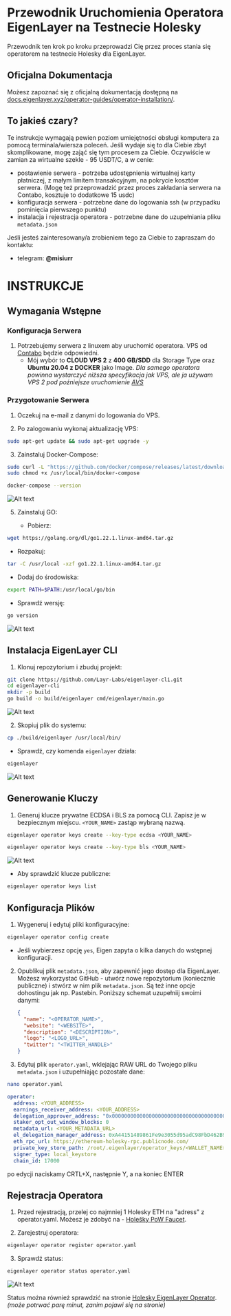 # Przewodnik Uruchomienia Operatora EigenLayer na Testnecie Holesky

Przewodnik ten krok po kroku przeprowadzi Cię przez proces stania się operatorem na testnecie Holesky dla EigenLayer.

## Oficjalna Dokumentacja

Możesz zapoznać się z oficjalną dokumentacją dostępną na [docs.eigenlayer.xyz/operator-guides/operator-installation/](https://docs.eigenlayer.xyz/operator-guides/operator-installation/).

## To jakieś czary?

Te instrukcje wymagają pewien poziom umiejętności obsługi komputera za pomocą terminala/wiersza poleceń. Jeśli wydaje się to dla Ciebie zbyt skomplikowane, mogę zająć się tym procesem za Ciebie. Oczywiście w zamian za wirtualne szekle - 95 USDT/C, a w cenie:

- postawienie serwera - potrzeba udostępnienia wirtualnej karty płatniczej, z małym limitem transakcyjnym, na pokrycie kosztów serwera. (Mogę też przeprowadzić przez proces zakładania serwera na Contabo, kosztuje to dodatkowe 15 usdc) 
- konfiguracja serwera - potrzebne dane do logowania ssh (w przypadku pominięcia pierwszego punktu)
- instalacja i rejestracja operatora - potrzebne dane do uzupełniania pliku `metadata.json`

Jeśli jesteś zainteresowany/a zrobieniem tego za Ciebie to zapraszam do kontaktu: 
- telegram: **@misiurr**
  
# INSTRUKCJE

## Wymagania Wstępne

### Konfiguracja Serwera

1. Potrzebujemy serwera z linuxem aby uruchomić operatora. VPS od [Contabo](https://contabo.com/en/vps/) będzie odpowiedni.
   - Mój wybór to **CLOUD VPS 2** z **400 GB/SDD** dla Storage Type oraz **Ubuntu 20.04 z DOCKER** jako Image. *Dla samego operatora powinna wystarczyć niższa specyfikacja jak VPS, ale ja używam VPS 2 pod poźniejsze uruchomienie [AVS](https://github.com/Layr-Labs/eigenda-operator-setup/blob/master/holesky/README.md)*

### Przygotowanie Serwera

1. Oczekuj na e-mail z danymi do logowania do VPS.

2. Po zalogowaniu wykonaj aktualizację VPS:

```bash
sudo apt-get update && sudo apt-get upgrade -y
```

3. Zainstaluj Docker-Compose:

```bash
sudo curl -L "https://github.com/docker/compose/releases/latest/download/docker-compose-$(uname -s)-$(uname -m)" -o /usr/local/bin/docker-compose
sudo chmod +x /usr/local/bin/docker-compose

docker-compose --version
```
   ![Alt text](imagesh/2.png)


5. Zainstaluj GO:

   - Pobierz:

```bash
wget https://golang.org/dl/go1.22.1.linux-amd64.tar.gz
```

   - Rozpakuj:

```bash
tar -C /usr/local -xzf go1.22.1.linux-amd64.tar.gz
```

   - Dodaj do środowiska:

```bash
export PATH=$PATH:/usr/local/go/bin
```

   - Sprawdź wersję:

```bash
go version
```
   ![Alt text](imagesh/3.png)

## Instalacja EigenLayer CLI

1. Klonuj repozytorium i zbuduj projekt:

```bash
git clone https://github.com/Layr-Labs/eigenlayer-cli.git
cd eigenlayer-cli
mkdir -p build
go build -o build/eigenlayer cmd/eigenlayer/main.go
```
   ![Alt text](images/4.png)


2. Skopiuj plik do systemu:

```bash
cp ./build/eigenlayer /usr/local/bin/
```

   - Sprawdź, czy komenda `eigenlayer` działa:

```bash
eigenlayer
```
   ![Alt text](imagesh/5.png)
   
## Generowanie Kluczy

1. Generuj klucze prywatne ECDSA i BLS za pomocą CLI. Zapisz je w bezpiecznym miejscu. `<YOUR_NAME>` zastąp wybraną nazwą.

```bash
eigenlayer operator keys create --key-type ecdsa <YOUR_NAME>
```


```bash
eigenlayer operator keys create --key-type bls <YOUR_NAME>
```
   ![Alt text](imagesh/6.png)

   - Aby sprawdzić klucze publiczne:

```bash
eigenlayer operator keys list
```

## Konfiguracja Plików

1. Wygeneruj i edytuj pliki konfiguracyjne:
```bash
eigenlayer operator config create
```

   - Jeśli wybierzesz opcję `yes`, Eigen zapyta o kilka danych do wstępnej konfiguracji.

2. Opublikuj plik `metadata.json`, aby zapewnić jego dostęp dla EigenLayer. Możesz wykorzystać GitHub - utwórz nowe repozytorium (koniecznie publiczne) i stwórz w nim plik `metadata.json`. Są też inne opcje dohostingu jak np. Pastebin. Poniższy schemat uzupełniij swoimi danymi:

   ```json
   {
     "name": "<OPERATOR_NAME>",
     "website": "<WEBSITE>",
     "description": "<DESCRIPTION>",
     "logo": "<LOGO_URL>",
     "twitter": "<TWITTER_HANDLE>"
   }
   ```

3. Edytuj plik `operator.yaml`, wklejając RAW URL do Twojego pliku `metadata.json` i uzupełniając pozostałe dane:

```bash
nano operator.yaml
```


   ```yaml
   operator:
     address: <YOUR_ADDRESS>
     earnings_receiver_address: <YOUR_ADDRESS>
     delegation_approver_address: "0x0000000000000000000000000000000000000000"
     staker_opt_out_window_blocks: 0
     metadata_url: <YOUR_METADATA_URL>
     el_delegation_manager_address: 0xA44151489861Fe9e3055d95adC98FbD462B948e7
     eth_rpc_url: https://ethereum-holesky-rpc.publicnode.com/
     private_key_store_path: /root/.eigenlayer/operator_keys/<WALLET_NAME>.ecdsa.key.json
     signer_type: local_keystore
     chain_id: 17000
   ```
   
po edycji naciskamy CRTL+X, następnie Y, a na koniec ENTER

## Rejestracja Operatora

1. Przed rejestracją, przelej co najmniej 1 Holesky ETH na "adress" z operator.yaml. Możesz je zdobyć na - [Holešky PoW Faucet](https://holesky-faucet.pk910.de/).

3. Zarejestruj operatora:

```bash
eigenlayer operator register operator.yaml
```

3. Sprawdź status:

```bash
eigenlayer operator status operator.yaml
```

   ![Alt text](imagesh/7.png)

   Status można również sprawdzić na stronie [Holesky EigenLayer Operator](https://holesky.eigenlayer.xyz/operator). *(może potrwać parę minut, zanim pojawi się na stronie)*

